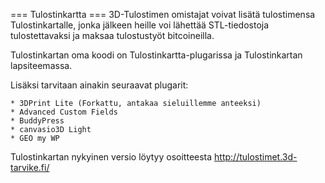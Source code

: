 === Tulostinkartta ===
3D-Tulostimen omistajat voivat lisätä tulostimensa Tulostinkartalle, jonka jälkeen heille voi lähettää STL-tiedostoja tulostettavaksi ja maksaa tulostustyöt bitcoineilla. 

Tulostinkartan oma koodi on Tulostinkartta-plugarissa ja Tulostinkartan lapsiteemassa.

Lisäksi tarvitaan ainakin seuraavat plugarit:

    * 3DPrint Lite (Forkattu, antakaa sieluillemme anteeksi)
    * Advanced Custom Fields
    * BuddyPress
    * canvasio3D Light
    * GEO my WP

Tulostinkartan nykyinen versio löytyy osoitteesta http://tulostimet.3d-tarvike.fi/